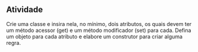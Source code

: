 ## Atividade
Crie uma classe e insira nela, no mínimo, dois atributos, os quais devem ter um método acessor (get) e um método modificador (set) para cada. Defina um objeto para cada atributo e elabore um construtor para criar alguma regra.

